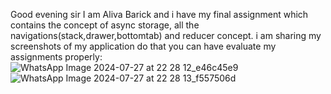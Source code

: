 Good evening sir 
I am Aliva Barick and i have my final assignment which contains the concept of async storage, all the navigations(stack,drawer,bottomtab) and reducer concept.
i am sharing my screenshots of my application do that you can have evaluate my assignments properly:
![WhatsApp Image 2024-07-27 at 22 28 12_e46c45e9](https://github.com/user-attachments/assets/03cc5abf-c407-4264-9afe-5c61ff15ab0b)
![WhatsApp Image 2024-07-27 at 22 28 13_f557506d](https://github.com/user-attachments/assets/c3e20827-6361-4b37-96fc-484cee778cc3)




